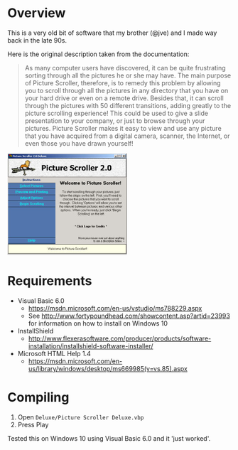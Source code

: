 # Overview

This is a very old bit of software that my brother (@jve) and I made
way back in the late 90s.

Here is the original description taken from the documentation:

>As many computer users have discovered, it can be quite frustrating sorting through
all the pictures he or she may have.  The main purpose of Picture Scroller, therefore,
is to remedy this problem by allowing you to scroll through all the pictures in any
directory that you have on your hard drive or even on a remote drive.  Besides that,
it can scroll through the pictures with 50 different transitions, adding greatly to
the picture scrolling experience!  This could be used to give a slide presentation to
your company, or just to browse through your pictures.  Picture Scroller makes it easy
to view and use any picture that you have acquired from a digital camera, scanner, the
Internet, or even those you have drawn yourself!

![Picture Scroller Screenshot](https://raw.githubusercontent.com/joelvaneenwyk/picture-scroller/master/Help/Deluxe/Files/Graphics/ScreenShot.jpg?token=ABtF1xGiW_5jt12vTB8jXx-fAMhUOxmuks5Wjs--wA%3D%3D)

# Requirements

* Visual Basic 6.0
    - https://msdn.microsoft.com/en-us/vstudio/ms788229.aspx
    - See http://www.fortypoundhead.com/showcontent.asp?artid=23993 for information on how to install on Windows 10
* InstallShield
    - http://www.flexerasoftware.com/producer/products/software-installation/installshield-software-installer/
* Microsoft HTML Help 1.4
    - https://msdn.microsoft.com/en-us/library/windows/desktop/ms669985(v=vs.85).aspx

# Compiling

1. Open `Deluxe/Picture Scroller Deluxe.vbp`
2. Press Play

Tested this on Windows 10 using Visual Basic 6.0 and it 'just worked'.